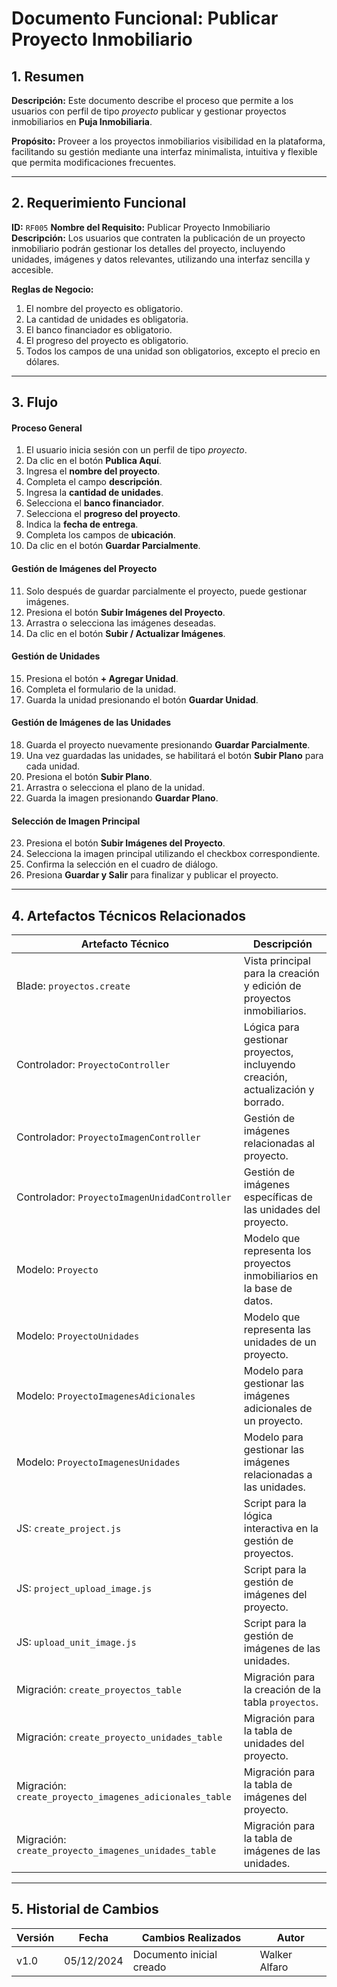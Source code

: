 # Documento Funcional: Publicar Proyecto Inmobiliario

## 1. Resumen
**Descripción:** Este documento describe el proceso que permite a los usuarios con perfil de tipo *proyecto* publicar y gestionar proyectos inmobiliarios en **Puja Inmobiliaria**.

**Propósito:** Proveer a los proyectos inmobiliarios visibilidad en la plataforma, facilitando su gestión mediante una interfaz minimalista, intuitiva y flexible que permita modificaciones frecuentes.

---

## 2. Requerimiento Funcional
**ID:** `RF005`
**Nombre del Requisito:** Publicar Proyecto Inmobiliario  
**Descripción:** Los usuarios que contraten la publicación de un proyecto inmobiliario podrán gestionar los detalles del proyecto, incluyendo unidades, imágenes y datos relevantes, utilizando una interfaz sencilla y accesible.

**Reglas de Negocio:**  
1. El nombre del proyecto es obligatorio.  
2. La cantidad de unidades es obligatoria.  
3. El banco financiador es obligatorio.  
4. El progreso del proyecto es obligatorio.  
5. Todos los campos de una unidad son obligatorios, excepto el precio en dólares.  

---

## 3. Flujo
#### Proceso General
1. El usuario inicia sesión con un perfil de tipo *proyecto*.  
2. Da clic en el botón **Publica Aquí**.  
3. Ingresa el **nombre del proyecto**.  
4. Completa el campo **descripción**.  
5. Ingresa la **cantidad de unidades**.  
6. Selecciona el **banco financiador**.  
7. Selecciona el **progreso del proyecto**.  
8. Indica la **fecha de entrega**.  
9. Completa los campos de **ubicación**.  
10. Da clic en el botón **Guardar Parcialmente**.  

#### Gestión de Imágenes del Proyecto
11. Solo después de guardar parcialmente el proyecto, puede gestionar imágenes.  
12. Presiona el botón **Subir Imágenes del Proyecto**.  
13. Arrastra o selecciona las imágenes deseadas.  
14. Da clic en el botón **Subir / Actualizar Imágenes**.

#### Gestión de Unidades
15. Presiona el botón **+ Agregar Unidad**.  
16. Completa el formulario de la unidad.  
17. Guarda la unidad presionando el botón **Guardar Unidad**.

#### Gestión de Imágenes de las Unidades
18. Guarda el proyecto nuevamente presionando **Guardar Parcialmente**.  
19. Una vez guardadas las unidades, se habilitará el botón **Subir Plano** para cada unidad.  
20. Presiona el botón **Subir Plano**.  
21. Arrastra o selecciona el plano de la unidad.  
22. Guarda la imagen presionando **Guardar Plano**.

#### Selección de Imagen Principal
23. Presiona el botón **Subir Imágenes del Proyecto**.  
24. Selecciona la imagen principal utilizando el checkbox correspondiente.  
25. Confirma la selección en el cuadro de diálogo.  
26. Presiona **Guardar y Salir** para finalizar y publicar el proyecto.

---

## 4. Artefactos Técnicos Relacionados
| **Artefacto Técnico**                   | **Descripción**                                                                 |
|-----------------------------------------|---------------------------------------------------------------------------------|
| Blade: `proyectos.create`               | Vista principal para la creación y edición de proyectos inmobiliarios.         |
| Controlador: `ProyectoController`       | Lógica para gestionar proyectos, incluyendo creación, actualización y borrado. |
| Controlador: `ProyectoImagenController` | Gestión de imágenes relacionadas al proyecto.                                  |
| Controlador: `ProyectoImagenUnidadController` | Gestión de imágenes específicas de las unidades del proyecto.               |
| Modelo: `Proyecto`                      | Modelo que representa los proyectos inmobiliarios en la base de datos.         |
| Modelo: `ProyectoUnidades`              | Modelo que representa las unidades de un proyecto.                             |
| Modelo: `ProyectoImagenesAdicionales`   | Modelo para gestionar las imágenes adicionales de un proyecto.                 |
| Modelo: `ProyectoImagenesUnidades`      | Modelo para gestionar las imágenes relacionadas a las unidades.                |
| JS: `create_project.js`                 | Script para la lógica interactiva en la gestión de proyectos.                  |
| JS: `project_upload_image.js`           | Script para la gestión de imágenes del proyecto.                               |
| JS: `upload_unit_image.js`              | Script para la gestión de imágenes de las unidades.                            |
| Migración: `create_proyectos_table`     | Migración para la creación de la tabla `proyectos`.                            |
| Migración: `create_proyecto_unidades_table` | Migración para la tabla de unidades del proyecto.                           |
| Migración: `create_proyecto_imagenes_adicionales_table` | Migración para la tabla de imágenes del proyecto.                 |
| Migración: `create_proyecto_imagenes_unidades_table` | Migración para la tabla de imágenes de las unidades.                      |

---

## 5. Historial de Cambios
| **Versión** | **Fecha**  | **Cambios Realizados**        | **Autor**       |
|-------------|------------|-------------------------------|-----------------|
| v1.0        | 05/12/2024 | Documento inicial creado      | Walker Alfaro   |
